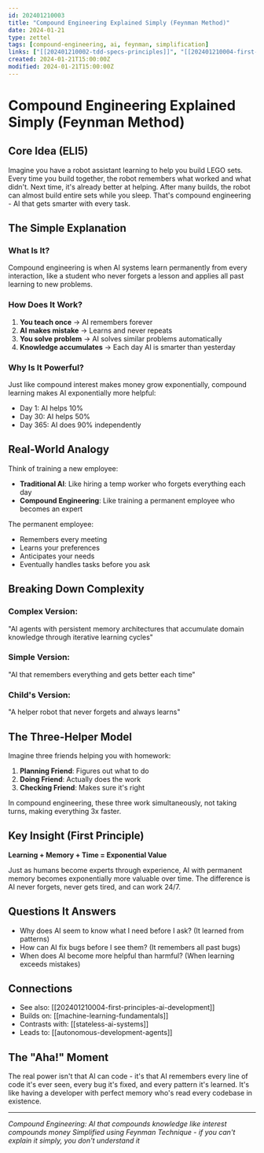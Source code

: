 ```yaml
---
id: 202401210003
title: "Compound Engineering Explained Simply (Feynman Method)"
date: 2024-01-21
type: zettel
tags: [compound-engineering, ai, feynman, simplification]
links: ["[[202401210002-tdd-specs-principles]]", "[[202401210004-first-principles-ai-development]]"]
created: 2024-01-21T15:00:00Z
modified: 2024-01-21T15:00:00Z
---
```


# Compound Engineering Explained Simply (Feynman Method)
<!-- ID: 202401210003 -->

## Core Idea (ELI5)
Imagine you have a robot assistant learning to help you build LEGO sets. Every time you build together, the robot remembers what worked and what didn't. Next time, it's already better at helping. After many builds, the robot can almost build entire sets while you sleep. That's compound engineering - AI that gets smarter with every task.

## The Simple Explanation

### What Is It?
Compound engineering is when AI systems learn permanently from every interaction, like a student who never forgets a lesson and applies all past learning to new problems.

### How Does It Work?
1. **You teach once** → AI remembers forever
2. **AI makes mistake** → Learns and never repeats
3. **You solve problem** → AI solves similar problems automatically
4. **Knowledge accumulates** → Each day AI is smarter than yesterday

### Why Is It Powerful?
Just like compound interest makes money grow exponentially, compound learning makes AI exponentially more helpful:
- Day 1: AI helps 10%
- Day 30: AI helps 50%
- Day 365: AI does 90% independently

## Real-World Analogy

Think of training a new employee:
- **Traditional AI**: Like hiring a temp worker who forgets everything each day
- **Compound Engineering**: Like training a permanent employee who becomes an expert

The permanent employee:
- Remembers every meeting
- Learns your preferences
- Anticipates your needs
- Eventually handles tasks before you ask

## Breaking Down Complexity

### Complex Version:
"AI agents with persistent memory architectures that accumulate domain knowledge through iterative learning cycles"

### Simple Version:
"AI that remembers everything and gets better each time"

### Child's Version:
"A helper robot that never forgets and always learns"

## The Three-Helper Model

Imagine three friends helping you with homework:
1. **Planning Friend**: Figures out what to do
2. **Doing Friend**: Actually does the work
3. **Checking Friend**: Makes sure it's right

In compound engineering, these three work simultaneously, not taking turns, making everything 3x faster.

## Key Insight (First Principle)

**Learning + Memory + Time = Exponential Value**

Just as humans become experts through experience, AI with permanent memory becomes exponentially more valuable over time. The difference is AI never forgets, never gets tired, and can work 24/7.

## Questions It Answers
- Why does AI seem to know what I need before I ask? (It learned from patterns)
- How can AI fix bugs before I see them? (It remembers all past bugs)
- When does AI become more helpful than harmful? (When learning exceeds mistakes)

## Connections
- See also: [[202401210004-first-principles-ai-development]]
- Builds on: [[machine-learning-fundamentals]]
- Contrasts with: [[stateless-ai-systems]]
- Leads to: [[autonomous-development-agents]]

## The "Aha!" Moment
The real power isn't that AI can code - it's that AI remembers every line of code it's ever seen, every bug it's fixed, and every pattern it's learned. It's like having a developer with perfect memory who's read every codebase in existence.

---

*Compound Engineering: AI that compounds knowledge like interest compounds money*
*Simplified using Feynman Technique - if you can't explain it simply, you don't understand it*